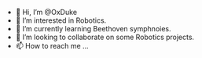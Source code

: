 - 👋 Hi, I’m @OxDuke
- 👀 I’m interested in Robotics.
- 🌱 I’m currently learning Beethoven symphnoies.
- 💞️ I’m looking to collaborate on some Robotics projects.
- 📫 How to reach me ...

<!---
OxDuke/OxDuke is a ✨ special ✨ repository because its `README.md` (this file) appears on your GitHub profile.
You can click the Preview link to take a look at your changes.
--->
